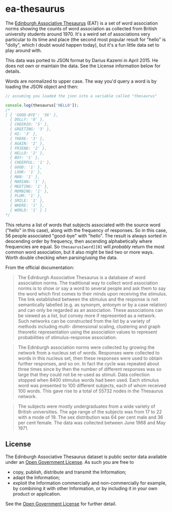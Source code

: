 # ea-thesaurus

The [Edinburgh Associative Thesaurus](http://www.eat.rl.ac.uk/) (EAT) is a set of word association norms showing the counts of word association as collected from British university students around 1970. It's a weird set of associations very particular to its time and place (the second most popular result for "hello" is "dolly", which I doubt would happen today), but it's a fun little data set to play around with.

This data was ported to JSON format by Darius Kazemi in April 2015. He does not own or maintain the data. See the License information below for details.

Words are normalized to upper case. The way you'd query a word is by loading the JSON object and then:

```javascript
// assuming you loaded the json into a variable called "thesaurus"

console.log(thesaurus['HELLO']);
/*
[ { 'GOOD-BYE': '56' },
  { DOLLY: '8' },
  { CHEERIO: '5' },
  { GREETING: '3' },
  { HI: '3' },
  { THERE: '3' },
  { AGAIN: '2' },
  { FRIEND: '2' },
  { HELLO: '2' },
  { BOY: '1' },
  { CHEERFUL: '1' },
  { GOOD: '1' },
  { LOOK: '1' },
  { MAN: '1' },
  { MARIAN: '1' },
  { MEETING: '1' },
  { MORNING: '1' },
  { PLUM: '1' },
  { SMILE: '1' },
  { WHERE: '1' },
  { WORLD: '1' } ]
*/
```

This returns a list of words that subjects associated with the source word ("hello" in this case), along with the frequency of responses. So in this case, 56 people associated "good-bye" with "hello". The result is always sorted in descending order by frequency, then ascending alphabetically where frequencies are equal. So `thesaurus[word][0]` will *probably* return the most common word association, but it also might be tied two or more ways. Worth double checking when parsing/using the data.

From the official documentation:

>The Edinburgh Associative Thesaurus is a database of word association norms. The traditional way to collect word association norms is to show or say a word to several people and ask them to say the word which first comes to their minds upon receiving the stimulus. The link established between the stimulus and the response is not semantically labelled (e.g. as synonym, antonym or by a case relation) and can only be regarded as an association. These associations can be viewed as a list, but convey more if represented as a network. Such networks can be constructed from the list by a variety of methods including multi- dimensional scaling, clustering and graph theoretic representation using the association values to represent probabilities of stimulus-response association.

>The Edinburgh association norms were collected by growing the network from a nucleus set of words. Responses were collected to words in this nucleus set, then these responses were used to obtain further responses, and so on. In fact the cycle was repeated about three times since by then the number of different responses was so large that they could not be re-used as stimuli. Data collection stopped when 8400 stimulus words had been used. Each stimulus word was presented to 100 different subjects, each of whom received 100 words. This gave rise to a total of 55732 nodes in the Thesaurus network.

>The subjects were mostly undergraduates from a wide variety of British universities. The age range of the subjects was from 17 to 22 with a mode of 19. The sex distribution was 64 per cent male and 36 per cent female. The data was collected between June 1968 and May 1971.

## License
The Edinburgh Associative Thesaurus dataset is public sector data available under an [Open Government License](http://www.nationalarchives.gov.uk/doc/open-government-licence/version/3/). As such you are free to

* copy, publish, distribute and transmit the Information;
* adapt the Information;
* exploit the Information commercially and non-commercially for example, by combining it with other Information, or by including it in your own product or application.

See the [Open Government License](http://www.nationalarchives.gov.uk/doc/open-government-licence/version/3/) for further detail.
